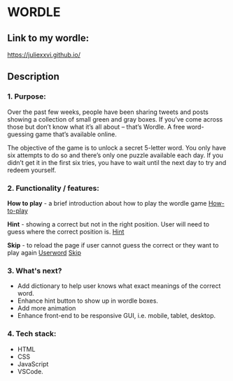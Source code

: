 # WORDLE

## Link to my wordle:

<https://juliexxvi.github.io/>

## Description

### 1. Purpose:

Over the past few weeks, people have been sharing tweets and posts showing a collection of small green and gray boxes. If you’ve come across those but don’t know what it’s all about – that’s Wordle. A free word-guessing game that’s available online.

The objective of the game is to unlock a secret 5-letter word. You only have six attempts to do so and there’s only one puzzle available each day. If you didn’t get it in the first six tries, you have to wait until the next day to try and redeem yourself.

### 2. Functionality / features:

**How to play** - a brief introduction about how to play the wordle game
[How-to-play](How-to-play.png "How to play image")

**Hint** - showing a correct but not in the right position. User will need to guess where the correct position is.
[Hint](Wordle-Hint.png "Hint button")

**Skip** - to reload the page if user cannot guess the correct or they want to play again
[Userword](Users-word.png)
[Skip](Wordle-Skip.png "Skip button")

### 3. What's next?

- Add dictionary to help user knows what exact meanings of the correct word.
- Enhance hint button to show up in wordle boxes.
- Add more animation
- Enhance front-end to be responsive GUI, i.e. mobile, tablet, desktop.

### 4. Tech stack:

- HTML
- CSS
- JavaScript
- VSCode.
